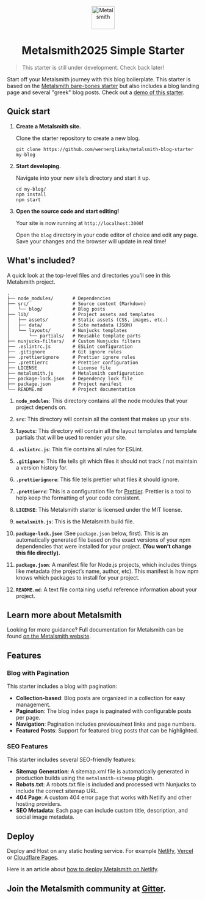 <p align="center">
  <a href="https://www.metalsmith.io">
    <img alt="Metalsmith" src="https://www.glinka.co/assets/images/metalsmith-logo-bug.png" width="60" />
  </a>
</p>
<h1 align="center">
  Metalsmith2025 Simple Starter
</h1>

> This starter is still under development. Check back later!

Start off your Metalsmith journey with this blog boilerplate. This starter is based on the [Metalsmith bare-bones starter](https://github.com/wernerglinka/metalsmith-bare-bones-starter) but also includes a blog landing page and several "greek" blog posts. Check out a [demo of this starter](https://metalsmith-blog-starter.netlify.app/).

## Quick start

1.  **Create a Metalsmith site.**

    Clone the starter repository to create a new blog.

    ```shell
    git clone https://github.com/wernerglinka/metalsmith-blog-starter my-blog
    ```

1.  **Start developing.**

    Navigate into your new site’s directory and start it up.

    ```shell
    cd my-blog/
    npm install
    npm start
    ```

1.  **Open the source code and start editing!**

    Your site is now running at `http://localhost:3000`!

    Open the `blog` directory in your code editor of choice and edit any page. Save your changes and the browser will update in real time!

## What's included?

A quick look at the top-level files and directories you'll see in this Metalsmith project.

    .
    ├── node_modules/       # Dependencies
    ├── src/                # Source content (Markdown)
    │   └── blog/           # Blog posts
    ├── lib/                # Project assets and templates
    │   ├── assets/         # Static assets (CSS, images, etc.)
    │   ├── data/           # Site metadata (JSON)
    │   └── layouts/        # Nunjucks templates
    │       └── partials/   # Reusable template parts
    ├── nunjucks-filters/   # Custom Nunjucks filters
    ├── .eslintrc.js        # ESLint configuration
    ├── .gitignore          # Git ignore rules
    ├── .prettierignore     # Prettier ignore rules
    ├── .prettierrc         # Prettier configuration
    ├── LICENSE             # License file
    ├── metalsmith.js       # Metalsmith configuration
    ├── package-lock.json   # Dependency lock file
    ├── package.json        # Project manifest
    └── README.md           # Project documentation

1.  **`node_modules`**: This directory contains all the node modules that your project depends on.

2.  **`src`**: This directory will contain all the content that makes up your site.

3.  **`layouts`**: This directory will contain all the layout templates and template partials that will be used to render your site.

4.  **`.eslintrc.js`**: This file contains all rules for ESLint.

5.  **`.gitignore`**: This file tells git which files it should not track / not maintain a version history for.

6.  **`.prettierignore`**: This file tells prettier what files it should ignore.

7.  **`.prettierrc`**: This is a configuration file for [Prettier](https://prettier.io/). Prettier is a tool to help keep the formatting of your code consistent.

8.  **`LICENSE`**: This Metalsmith starter is licensed under the MIT license.

9.  **`metalsmith.js`**: This is the Metalsmith build file.

10. **`package-lock.json`** (See `package.json` below, first). This is an automatically generated file based on the exact versions of your npm dependencies that were installed for your project. **(You won’t change this file directly).**

11. **`package.json`**: A manifest file for Node.js projects, which includes things like metadata (the project’s name, author, etc). This manifest is how npm knows which packages to install for your project.

12. **`README.md`**: A text file containing useful reference information about your project.

## Learn more about Metalsmith

Looking for more guidance? Full documentation for Metalsmith can be found [on the Metalsmith website](https://www.metalsmith.io).

## Features

### Blog with Pagination

This starter includes a blog with pagination:

- **Collection-based**: Blog posts are organized in a collection for easy management.
- **Pagination**: The blog index page is paginated with configurable posts per page.
- **Navigation**: Pagination includes previous/next links and page numbers.
- **Featured Posts**: Support for featured blog posts that can be highlighted.

### SEO Features

This starter includes several SEO-friendly features:

- **Sitemap Generation**: A sitemap.xml file is automatically generated in production builds using the `metalsmith-sitemap` plugin.
- **Robots.txt**: A robots.txt file is included and processed with Nunjucks to include the correct sitemap URL.
- **404 Page**: A custom 404 error page that works with Netlify and other hosting providers.
- **SEO Metadata**: Each page can include custom title, description, and social image metadata.

## Deploy

Deploy and Host on any static hosting service. For example [Netlify](https://www.netlify.com), [Vercel](https://vercel.com/) or [Cloudflare Pages](https://pages.cloudflare.com/).

Here is an article about [how to deploy Metalsmith on Netlify](https://www.netlify.com/blog/2015/12/08/a-step-by-step-guide-metalsmith-on-netlify/).

## Join the Metalsmith community at [Gitter](https://gitter.im/metalsmith/community).